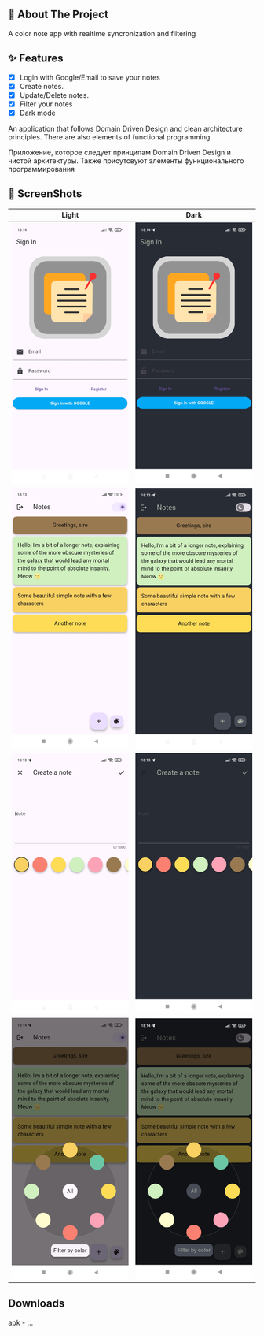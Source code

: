 ## 💫 About The Project
A color note app with realtime syncronization and filtering

## ✨ Features

- [x] Login with Google/Email to save your notes
- [x] Create notes.
- [x] Update/Delete notes.
- [x] Filter your notes
- [x] Dark mode

An application that follows Domain Driven Design and clean architecture principles. There are also elements of functional programming

Приложение, которое следует принципам Domain Driven Design и чистой архитектуры. Также присутсвуют элементы функционального программирования

## 📸 ScreenShots

| Light                             | Dark                              |
| --------------------------------- | --------------------------------- |
| <img src="ss/1.jpg" width="300">  | <img src="ss/2.jpg" width="300">  |
| <img src="ss/3.jpg" width="300">  | <img src="ss/4.jpg" width="300">  |
| <img src="ss/5.jpg" width="300">  | <img src="ss/6.jpg" width="300">  |
| <img src="ss/7.jpg" width="300">  | <img src="ss/8.jpg" width="300">  |

## Downloads

apk - [...](https://drive.google.com/file/d/1WCSf6jTWsOaDmaQt5uqSyLRsnEj8WWb7/view?usp=sharing)
